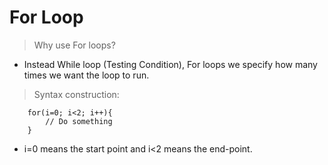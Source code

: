 # For Loop 

> Why use For loops?  

- Instead While loop (Testing Condition), For loops we specify how many times we want the loop to run.

> Syntax construction: 
```
    for(i=0; i<2; i++){
        // Do something
    }
```
- i=0 means the start point and i<2 means the end-point.

